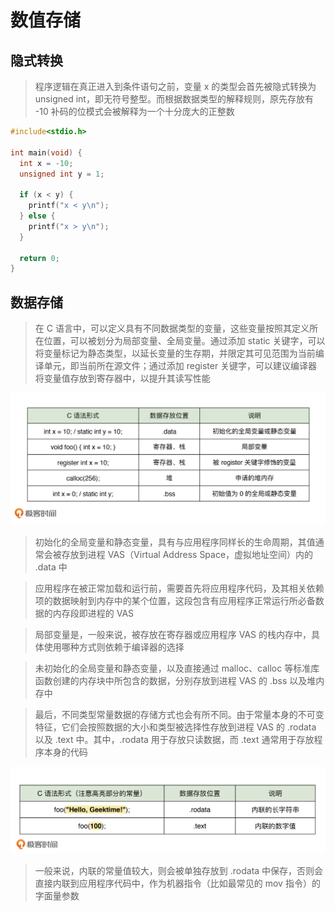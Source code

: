 # 数值存储

## 隐式转换
> 程序逻辑在真正进入到条件语句之前，变量 x 的类型会首先被隐式转换为 unsigned int，即无符号整型。而根据数据类型的解释规则，原先存放有 -10 补码的位模式会被解释为一个十分庞大的正整数

```c
#include<stdio.h>

int main(void) {
  int x = -10;
  unsigned int y = 1;

  if (x < y) {
    printf("x < y\n");
  } else {
    printf("x > y\n");
  }

  return 0;
}
```

## 数据存储
> 在 C 语言中，可以定义具有不同数据类型的变量，这些变量按照其定义所在位置，可以被划分为局部变量、全局变量。通过添加 static 关键字，可以将变量标记为静态类型，以延长变量的生存期，并限定其可见范围为当前编译单元，即当前所在源文件；通过添加 register 关键字，可以建议编译器将变量值存放到寄存器中，以提升其读写性能

![](media/16598867669002/16598868197110.jpg)

> 初始化的全局变量和静态变量，具有与应用程序同样长的生命周期，其值通常会被存放到进程 VAS（Virtual Address Space，虚拟地址空间）内的 .data 中

> 应用程序在被正常加载和运行前，需要首先将应用程序代码，及其相关依赖项的数据映射到内存中的某个位置，这段包含有应用程序正常运行所必备数据的内存段即进程的 VAS

> 局部变量是，一般来说，被存放在寄存器或应用程序 VAS 的栈内存中，具体使用哪种方式则依赖于编译器的选择

> 未初始化的全局变量和静态变量，以及直接通过 malloc、calloc 等标准库函数创建的内存块中所包含的数据，分别存放到进程 VAS 的 .bss 以及堆内存中

> 最后，不同类型常量数据的存储方式也会有所不同。由于常量本身的不可变特征，它们会按照数据的大小和类型被选择性存放到进程 VAS 的 .rodata 以及 .text 中。其中，.rodata 用于存放只读数据，而 .text 通常用于存放程序本身的代码

![](media/16598867669002/16598868347203.jpg)

> 一般来说，内联的常量值较大，则会被单独存放到 .rodata 中保存，否则会直接内联到应用程序代码中，作为机器指令（比如最常见的 mov 指令）的字面量参数